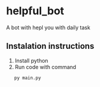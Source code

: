 # helpful_bot
A bot with hepl you with daily task

## Instalation instructions

1) Install python 
2) Run code with command

``` bash
   py main.py
```
